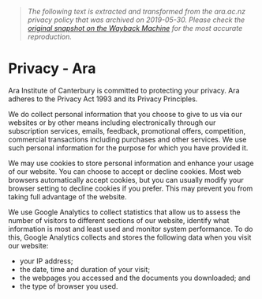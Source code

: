 > *The following text is extracted and transformed from the ara.ac.nz privacy policy that was archived on 2019-05-30. Please check the [original snapshot on the Wayback Machine](https://web.archive.org/web/20190530114122id_/https%3A//www.ara.ac.nz/about-us/privacy) for the most accurate reproduction.*

# Privacy - Ara

Ara Institute of Canterbury is committed to protecting your privacy. Ara adheres to the Privacy Act 1993 and its Privacy Principles.

We do collect personal information that you choose to give to us via our websites or by other means including electronically through our subscription services, emails, feedback, promotional offers, competition, commercial transactions including purchases and other services. We use such personal information for the purpose for which you have provided it.

We may use cookies to store personal information and enhance your usage of our website. You can choose to accept or decline cookies. Most web browsers automatically accept cookies, but you can usually modify your browser setting to decline cookies if you prefer. This may prevent you from taking full advantage of the website.

We use Google Analytics to collect statistics that allow us to assess the number of visitors to different sections of our website, identify what information is most and least used and monitor system performance. To do this, Google Analytics collects and stores the following data when you visit our website:

  * your IP address;
  * the date, time and duration of your visit;
  * the webpages you accessed and the documents you downloaded; and
  * the type of browser you used.


